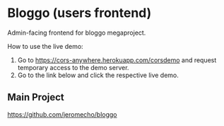 # Bloggo (users frontend)

Admin-facing frontend for bloggo megaproject. 

How to use the live demo:

1. Go to https://cors-anywhere.herokuapp.com/corsdemo and request temporary access to the demo 
server. 
2. Go to the link below and click the respective live demo. 

## Main Project

https://github.com/jeromecho/bloggo


